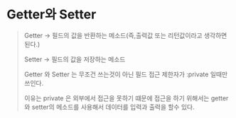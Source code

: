 # Getter와 Setter 

> Getter -> 필드의 값을 반환하는 메소드(즉,출력값 또는 리턴값이라고 생각하면 된다.)
> 
> Setter -> 필드의 값을 저장하는 메소드 
>
> Getter 와 Setter 는 무조건 쓰는것이 아닌 필드 접근 제한자가 :private 일때만 쓰인다. 
> 
> 이유는 private 은 외부에서 접근을 못하기 떄문에 접근을 하기 위해서는 getter와 setter의 메소드를 사용해서 데이터를 입력과 출력을 할수 있다.

